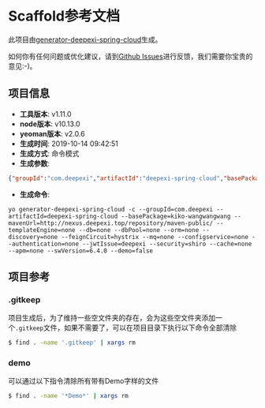 # Scaffold参考文档

此项目由[generator-deepexi-spring-cloud](https://github.com/deepexi/generator-deepexi-spring-cloud)生成。

如何你有任何问题或优化建议，请到[Github Issues](https://github.com/deepexi/generator-deepexi-spring-cloud/issues)进行反馈，我们需要你宝贵的意见:-)。

## 项目信息

- **工具版本**: v1.11.0
- **node版本**: v10.13.0
- **yeoman版本**: v2.0.6
- **生成时间**: 2019-10-14 09:42:51
- **生成方式**: 命令模式
- **生成参数**: 
```json
{"groupId":"com.deepexi","artifactId":"deepexi-spring-cloud","basePackage":"kiko-wangwangwang","mavenUrl":"http://nexus.deepexi.top/repository/maven-public/","templateEngine":"none","db":"none","dbPool":"none","orm":"none","discovery":"none","feignCircuit":"hystrix","mq":"none","configservice":"none","authentication":"none","jwtIssue":"deepexi","security":"shiro","cache":"none","apm":"none","swVersion":"6.4.0","demo":false,"mode":"command","cli":"yo generator-deepexi-spring-cloud -c --groupId=com.deepexi --artifactId=deepexi-spring-cloud --basePackage=kiko-wangwangwang --mavenUrl=http://nexus.deepexi.top/repository/maven-public/ --templateEngine=none --db=none --dbPool=none --orm=none --discovery=none --feignCircuit=hystrix --mq=none --configservice=none --authentication=none --jwtIssue=deepexi --security=shiro --cache=none --apm=none --swVersion=6.4.0 --demo=false","version":"1.11.0","basePath":"kiko-wangwangwang","conditions":{"shiro":true},"openfeign":false}
```
- **生成命令**: 
```text
yo generator-deepexi-spring-cloud -c --groupId=com.deepexi --artifactId=deepexi-spring-cloud --basePackage=kiko-wangwangwang --mavenUrl=http://nexus.deepexi.top/repository/maven-public/ --templateEngine=none --db=none --dbPool=none --orm=none --discovery=none --feignCircuit=hystrix --mq=none --configservice=none --authentication=none --jwtIssue=deepexi --security=shiro --cache=none --apm=none --swVersion=6.4.0 --demo=false
```

## 项目参考

### .gitkeep

项目生成后，为了维持一些空文件夹的存在，会为这些空文件夹添加一个`.gitkeep`文件，如果不需要了，可以在项目目录下执行以下命令全部清除

```bash
$ find . -name '.gitkeep' | xargs rm
```

### demo

可以通过以下指令清除所有带有Demo字样的文件

```bash
$ find . -name '*Demo*' | xargs rm
```
